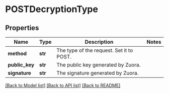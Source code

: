 # POSTDecryptionType

## Properties
Name | Type | Description | Notes
------------ | ------------- | ------------- | -------------
**method** | **str** | The type of the request. Set it to POST.  | 
**public_key** | **str** | The public key generated by Zuora.  | 
**signature** | **str** | The signature generated by Zuora.  | 

[[Back to Model list]](../README.md#documentation-for-models) [[Back to API list]](../README.md#documentation-for-api-endpoints) [[Back to README]](../README.md)

